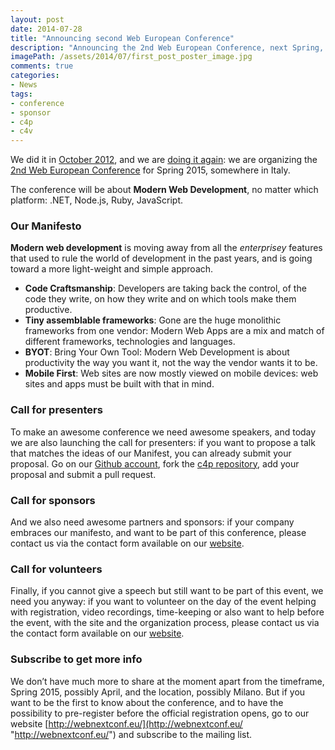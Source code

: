 ```yaml
---
layout: post
date: 2014-07-28
title: "Announcing second Web European Conference"
description: "Announcing the 2nd Web European Conference, next Spring, in Italy"
imagePath: /assets/2014/07/first_post_poster_image.jpg
comments: true
categories:
- News
tags:
- conference
- sponsor
- c4p
- c4v
---
```


We did it in [October 2012](http://2012.webnextconf.eu/), and we are [doing it again](http://webnextconf.eu/): we are organizing the [2nd Web European Conference](http://webnextconf.eu/) for Spring 2015, somewhere in Italy.

The conference will be about **Modern Web Development**, no matter which platform: .NET, Node.js, Ruby, JavaScript.

### Our Manifesto

**Modern web development** is moving away from all the _enterprisey_ features that used to rule the world of development in the past years, and is going toward a more light-weight and simple approach. 

*   **Code Craftsmanship**: Developers are taking back the control, of the code they write, on how they write and on which tools make them productive.
*   **Tiny assemblable frameworks**: Gone are the huge monolithic frameworks from one vendor: Modern Web Apps are a mix and match of different frameworks, technologies and languages.
*   **BYOT**: Bring Your Own Tool: Modern Web Development is about productivity the way you want it, not the way the vendor wants it to be.
*   **Mobile First**: Web sites are now mostly viewed on mobile devices: web sites and apps must be built with that in mind.  

### Call for presenters

To make an awesome conference we need awesome speakers, and today we are also launching the call for presenters: if you want to propose a talk that matches the ideas of our Manifest, you can already submit your proposal. Go on our [Github account](https://github.com/Web-European-Conference), fork the [c4p repository](https://github.com/Web-European-Conference/c4p), add your proposal and submit a pull request.

### Call for sponsors

And we also need awesome partners and sponsors: if your company embraces our manifesto, and want to be part of this conference, please contact us via the contact form available on our [website](http://webnextconf.eu).

### Call for volunteers

Finally, if you cannot give a speech but still want to be part of this event, we need you anyway: if you want to volunteer on the day of the event helping with registration, video recordings, time-keeping or also want to help before the event, with the site and the organization process, please contact us via the contact form available on our [website](http://webnextconf.eu).

### Subscribe to get more info

We don’t have much more to share at the moment apart from the timeframe, Spring 2015, possibly April, and the location, possibly Milano. But if you want to be the first to know about the conference, and to have the possibility to pre-register before the official registration opens, go to our website [http://webnextconf.eu/](http://webnextconf.eu/ "http://webnextconf.eu/") and subscribe to the mailing list.
 
